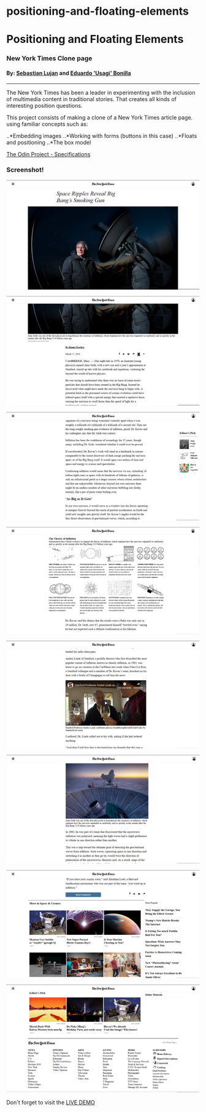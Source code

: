 # positioning-and-floating-elements

# Positioning and Floating Elements
### New York Times Clone page
#### By: [Sebastian Lujan](https://github.com/sebastianlujan) and [Eduardo 'Usagi' Bonilla](https://github.com/usagib)
---
The New York Times has been a leader in experimenting with the inclusion of multimedia content in traditional stories. That creates all kinds of interesting position questions.

This project consists of making a clone of a New York Times article page. using familiar concepts such as:

..*Embedding images
..*Working with forms (buttons in this case)
..*Floats and positioning
..*The box model


[The Odin Project - Specifications](https://www.theodinproject.com/courses/html5-and-css3/lessons/positioning-and-floating-elements)

### Screenshot!

![Screenshot1](img/ss1.png)

![Screenshot1](img/ss2.png)

![Screenshot1](img/ss3.png)

![Screenshot1](img/ss4.png)

![Screenshot1](img/ss5.png)

![Screenshot1](img/ss6.png)

![Screenshot1](img/ss7.png)

![Screenshot1](img/ss8.png)

Don't forget to visit the [LIVE DEMO](https://usagib.github.io/nytclone)
